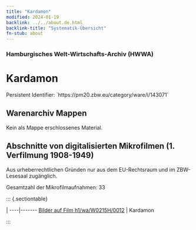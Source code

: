 ```yaml
---
title: "Kardamon"
modified: 2024-01-19
backlink: ../../about.de.html
backlink-title: "Systematik-Übersicht"
fn-stub: about
---
```


### Hamburgisches Welt-Wirtschafts-Archiv (HWWA)

# Kardamon

<div class="hint">Persistent Identifier: `https://pm20.zbw.eu/category/ware/i/143071`</div>







## Warenarchiv Mappen





Kein als Mappe erschlossenes Material.



<a id="filmsections" />

## Abschnitte von digitalisierten Mikrofilmen (1. Verfilmung 1908-1949)

<p>Aus urheberrechtlichen Gründen nur aus dem EU-Rechtsraum und im ZBW-Lesesaal zugänglich.</p>


<p>Gesamtzahl der Mikrofilmaufnahmen: 33</p>





::: {.sectiontable}

 | 
----|-------
<a class="btn" href="https://pm20.zbw.eu/film/h1/wa/W0215H/0012" rel="nofollow">Bilder auf Film h1/wa/W0215H/0012</a> | Kardamon


:::
















